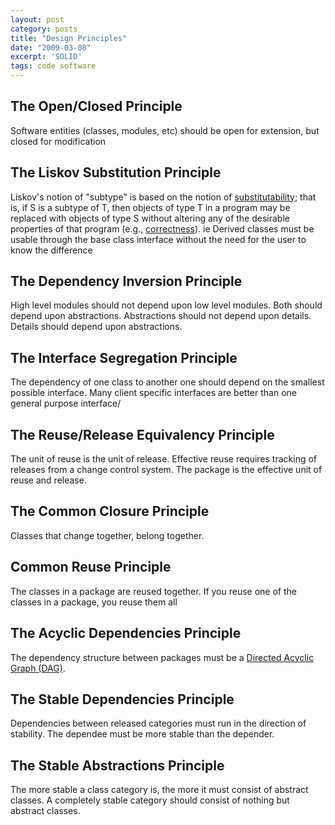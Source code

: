 ```yaml
---
layout: post
category: posts
title: "Design Principles"
date: "2009-03-08"
excerpt: 'SOLID'
tags: code software
---
```


## The Open/Closed Principle

Software entities (classes, modules, etc) should be open for extension, but closed for modification

## The Liskov Substitution Principle

Liskov's notion of "subtype" is based on the notion of [substitutability](http://en.wikipedia.org/wiki/Substitutability "Substitutability"); that is, if S is a subtype of T, then objects of type T in a program may be replaced with objects of type S without altering any of the desirable properties of that program (e.g., [correctness](http://en.wikipedia.org/wiki/Correctness "Correctness")). ie Derived classes must be usable through the base class interface without the need for the user to know the difference

## The Dependency Inversion Principle

High level modules should not depend upon low level modules. Both should depend upon abstractions. Abstractions should not depend upon details. Details should depend upon abstractions.

## The Interface Segregation Principle

The dependency of one class to another one should depend on the smallest possible interface. Many client specific interfaces are better than one general purpose interface/

## The Reuse/Release Equivalency Principle

The unit of reuse is the unit of release. Effective reuse requires tracking of releases from a change control system. The package is the effective unit of reuse and release.

## The Common Closure Principle

Classes that change together, belong together.

## Common Reuse Principle

The classes in a package are reused together. If you reuse one of the classes in a package, you reuse them all

## The Acyclic Dependencies Principle

The dependency structure between packages must be a [Directed Acyclic Graph (DAG)](http://en.wikipedia.org/wiki/Directed_acyclic_graph "http://en.wikipedia.org/wiki/Directed_acyclic_graph").

## The Stable Dependencies Principle

Dependencies between released categories must run in the direction of stability. The dependee must be more stable than the depender.

## The Stable Abstractions Principle

The more stable a class category is, the more it must consist of abstract classes. A completely stable category should consist of nothing but abstract classes.
